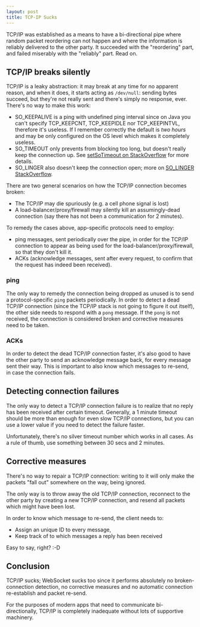```yaml
---
layout: post
title: TCP-IP Sucks
---
```


TCP/IP was established as a means to have a bi-directional pipe
where random packet reordering can not happen and where the information
is reliably delivered to the other party. It succeeded with the "reordering"
part, and failed miserably with the "reliably" part. Read on.

## TCP/IP breaks silently

TCP/IP is a leaky abstraction: it may break at any time for no apparent reason,
and when it does, it starts acting as `/dev/null`: sending bytes succeed,
but they're not really sent and there's simply no response, ever. There's no way to make this work:

* SO_KEEPALIVE is a ping with undefined ping interval since on Java you can't specify
  TCP_KEEPCNT, TCP_KEEPIDLE nor TCP_KEEPINTVL, therefore it's useless. If I remember
  correctly the default is *two hours* and may be only configured on the OS level
  which makes it completely useless.
* SO_TIMEOUT only prevents from blocking too long, but doesn't really keep the connection up.
  See [setSoTimeout on StackOverflow](https://stackoverflow.com/questions/12820874/what-is-the-functionality-of-setsotimeout-and-how-it-works)
  for more details.
* SO_LINGER also doesn't keep the connection open; more on [SO_LINGER StackOverflow](https://stackoverflow.com/questions/3757289/when-is-tcp-option-so-linger-0-required).

There are two general scenarios on how the TCP/IP connection becomes broken:

* The TCP/IP may die spuriously (e.g. a cell phone signal is lost)
* A load-balancer/proxy/firewall may silently kill an assumingly-dead connection
  (say there has not been a communication for 2 minutes).

To remedy the cases above, app-specific protocols need to employ:

* ping messages, sent periodically over the pipe, in order for the TCP/IP
  connection to appear as being used for the load-balancer/proxy/firewall,
  so that they don't kill it.
* ACKs (acknowledge messages, sent after every request, to confirm that
  the request has indeed been received).

### ping

The only way to remedy the connection being dropped as unused is to send
a protocol-specific `ping` packets periodically.
In order to detect a dead TCP/IP connection (since the TCP/IP stack is not going to
figure it out itself), the other side needs to respond with a `pong` message.
If the `pong` is not received, the connection
is considered broken and corrective measures
need to be taken.

### ACKs

In order to detect the dead TCP/IP connection faster, it's also good
to have the other party to send an acknowledge message back, for every message
sent their way. This is important to also know which messages to re-send,
in case the connection fails.

## Detecting connection failures

The only way to detect a TCP/IP connection failure is to realize that
no reply has been received after certain timeout. Generally,
a 1 minute timeout should be more than enough for even slow TCP/IP connections,
but you can use a lower value if you need to detect the failure faster.

Unfortunately, there's no silver timeout number which works in all cases.
As a rule of thumb, use something between 30 secs and 2 minutes.

## Corrective measures

There's no way to repair a TCP/IP connection: writing to it will only
make the packets "fall out" somewhere on the way, being ignored.

The only way is to throw away the old TCP/IP connection,
reconnect to the other party by creating a new TCP/IP connection,
and resend all packets which might have been lost.

In order to know which message to re-send, the client needs to:

* Assign an unique ID to every message,
* Keep track of to which messages a reply has been received

Easy to say, right? :-D

## Conclusion

TCP/IP sucks; WebSocket sucks too since it performs absolutely
no broken-connection detection, no corrective measures and no
automatic connection re-establish and packet re-send.

For the purposes of modern apps that need to communicate bi-directionally,
TCP/IP is completely inadequate without lots of supportive machinery.
